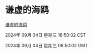 # 谦虚的海鸥
[谦虚的海鸥](http://219.139.196.164:56308/qxdho/course/base/hotlink/index.php)

2024年 09月 04日 星期三 16:50:02 CST

2024年 09月 04日 星期三 08:50:02 GMT
